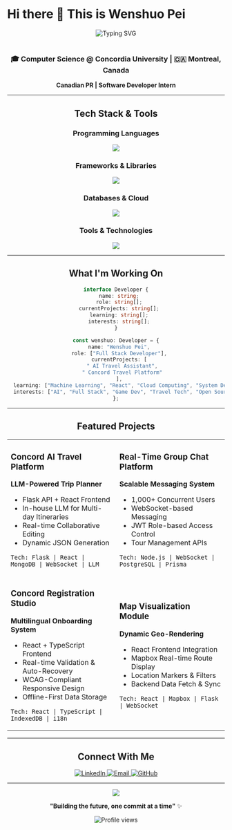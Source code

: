 # Hi there 👋 This is Wenshuo Pei

<div align="center">
  <img src="https://readme-typing-svg.herokuapp.com?font=Fira+Code&size=28&duration=3000&pause=1000&color=58A6FF&center=true&vCenter=true&width=600&lines=Full+Stack+Developer;AI%2FML+Enthusiast;Computer+Science+Student" alt="Typing SVG" />
</div>

<br>

<div align="center">

### 🎓 Computer Science @ Concordia University | 🇨🇦 Montreal, Canada
**Canadian PR | Software Developer Intern**

</div>

---

<h2 align="center"> Tech Stack & Tools</h2>

<div align="center">

###  Programming Languages
<p>
<img src="https://skillicons.dev/icons?i=java,python,cpp,c,javascript,html,css,r&theme=dark" />
</p>

###  Frameworks & Libraries  
<p>
<img src="https://skillicons.dev/icons?i=react,nodejs,express,flask,bootstrap,tailwind,jquery,materialui&theme=dark" />
</p>

###  Databases & Cloud
<p>
<img src="https://skillicons.dev/icons?i=mysql,mongodb,postgresql,aws,gcp,firebase,redis&theme=dark" />
</p>

###  Tools & Technologies
<p>
<img src="https://skillicons.dev/icons?i=git,docker,kubernetes,linux,vscode,figma,postman,github&theme=dark" />
</p>

</div>

---

<h2 align="center"> What I'm Working On</h2>

<div align="center">

```typescript
interface Developer {
  name: string;
  role: string[];
  currentProjects: string[];
  learning: string[];
  interests: string[];
}

const wenshuo: Developer = {
  name: "Wenshuo Pei",
  role: ["Full Stack Developer"],
  currentProjects: [
    " AI Travel Assistant",
    " Concord Travel Platform"
  ],
  learning: ["Machine Learning", "React", "Cloud Computing", "System Design"],
  interests: ["AI", "Full Stack", "Game Dev", "Travel Tech", "Open Source"]
};
```

</div>

---

<h2 align="center"> Featured Projects</h2>

<div align="center">

<table>
<tr>
<td width="50%">

###  Concord AI Travel Platform
**LLM-Powered Trip Planner**
- Flask API + React Frontend  
- In-house LLM for Multi-day Itineraries  
- Real-time Collaborative Editing  
- Dynamic JSON Generation

`Tech: Flask | React | MongoDB | WebSocket | LLM`

</td>
<td width="50%">

###  Real-Time Group Chat Platform
**Scalable Messaging System**
- 1,000+ Concurrent Users  
- WebSocket-based Messaging  
- JWT Role-based Access Control  
- Tour Management APIs

`Tech: Node.js | WebSocket | PostgreSQL | Prisma`

</td>
</tr>
<tr>
<td width="50%">

###  Concord Registration Studio  
**Multilingual Onboarding System**
- React + TypeScript Frontend  
- Real-time Validation & Auto-Recovery  
- WCAG-Compliant Responsive Design  
- Offline-First Data Storage

`Tech: React | TypeScript | IndexedDB | i18n`

</td>
<td width="50%">

###  Map Visualization Module
**Dynamic Geo-Rendering**
- React Frontend Integration  
- Mapbox Real-time Route Display  
- Location Markers & Filters  
- Backend Data Fetch & Sync

`Tech: React | Mapbox | Flask | WebSocket`
</td>
</tr>
</table>

</div>


---

<div align="center">

##  Connect With Me

<a href="https://www.linkedin.com/in/wenshuo-pei-24890321a/">
  <img src="https://img.shields.io/badge/LinkedIn-0077B5?style=for-the-badge&logo=linkedin&logoColor=white" alt="LinkedIn"/>
</a>
<a href="mailto:peiwenshuo@gmail.com">
  <img src="https://img.shields.io/badge/Email-D14836?style=for-the-badge&logo=gmail&logoColor=white" alt="Email"/>
</a>
<a href="https://github.com/peiwenshuo">
  <img src="https://img.shields.io/badge/GitHub-100000?style=for-the-badge&logo=github&logoColor=white" alt="GitHub"/>
</a>

</div>

---

<div align="center">

<img src="https://capsule-render.vercel.app/api?type=waving&color=gradient&height=100&section=footer&animation=fadeIn" />

**"Building the future, one commit at a time"** ✨

<img src="https://komarev.com/ghpvc/?username=peiwenshuo&style=flat-square&color=blue" alt="Profile views"/>

</div>


